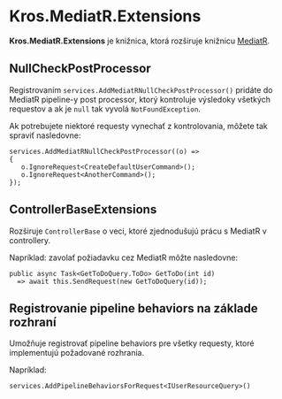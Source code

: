 # Kros.MediatR.Extensions

**Kros.MediatR.Extensions** je knižnica, ktorá rozširuje knižnicu [MediatR](https://github.com/jbogard/MediatR).

## NullCheckPostProcessor

Registrovaním `services.AddMediatRNullCheckPostProcessor()` pridáte do MediatR pipeline-y post processor, ktorý kontroluje výsledoky všetkých requestov a ak je `null` tak vyvolá `NotFoundException`.

Ak potrebujete niektoré requesty vynechať z kontrolovania, môžete tak spraviť nasledovne:

```CSharp
services.AddMediatRNullCheckPostProcessor((o) =>
{
   o.IgnoreRequest<CreateDefaultUserCommand>();
   o.IgnoreRequest<AnotherCommand>();
});
```

## ControllerBaseExtensions

Rozširuje `ControllerBase` o veci, ktoré zjednodušujú prácu s MediatR v controllery.

Napríklad: zavolať požiadavku cez MediatR môžte nasledovne:

```CSharp
public async Task<GetToDoQuery.ToDo> GetToDo(int id)
  => await this.SendRequest(new GetToDoQuery(id));
```

## Registrovanie pipeline behaviors na základe rozhraní

Umožňuje registrovať pipeline behaviors pre všetky requesty, ktoré implementujú požadované rozhrania.

Napríklad:

```CSharp
services.AddPipelineBehaviorsForRequest<IUserResourceQuery>()
```
